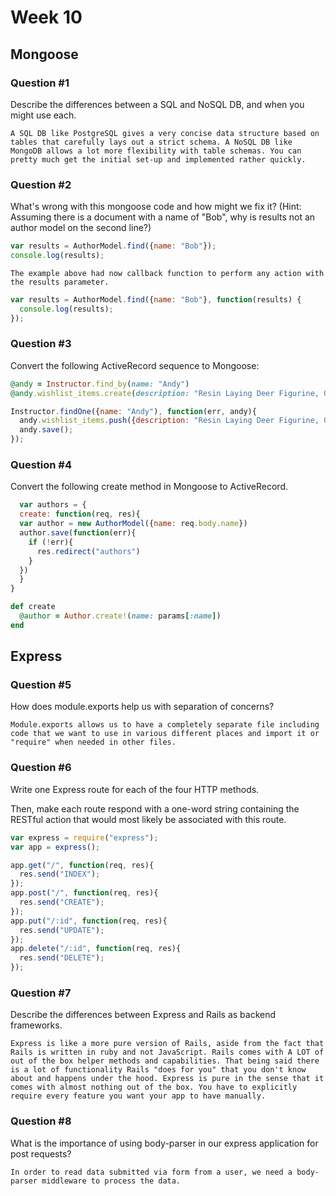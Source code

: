 # Week 10

## Mongoose

### Question #1

Describe the differences between a SQL and NoSQL DB, and when you might use each.

```text
A SQL DB like PostgreSQL gives a very concise data structure based on tables that carefully lays out a strict schema. A NoSQL DB like MongoDB allows a lot more flexibility with table schemas. You can pretty much get the initial set-up and implemented rather quickly.

```

### Question #2

What's wrong with this mongoose code and how might we fix it?
(Hint: Assuming there is a document with a name of "Bob", why is results not an author model on the second line?)

```js
var results = AuthorModel.find({name: "Bob"});
console.log(results);
```
```text
The example above had now callback function to perform any action with the results parameter.
```
```js
var results = AuthorModel.find({name: "Bob"}, function(results) {
  console.log(results);
});
```

### Question #3

Convert the following ActiveRecord sequence to Mongoose:

```rb
@andy = Instructor.find_by(name: "Andy")
@andy.wishlist_items.create(description: "Resin Laying Deer Figurine, Gold")
```

```js
Instructor.findOne({name: "Andy"), function(err, andy){
  andy.wishlist_items.push({description: "Resin Laying Deer Figurine, Gold");
  andy.save();
});
```

### Question #4

Convert the following create method in Mongoose to ActiveRecord.

```js
  var authors = {
  create: function(req, res){
  var author = new AuthorModel({name: req.body.name})
  author.save(function(err){
    if (!err){
      res.redirect("authors")
    }
  })
  }  
}
```

```rb
def create
  @author = Author.create!(name: params[:name])
end
```
## Express

### Question #5

How does module.exports help us with separation of concerns?

```text
Module.exports allows us to have a completely separate file including code that we want to use in various different places and import it or "require" when needed in other files.
```

### Question #6

Write one Express route for each of the four HTTP methods.

Then, make each route respond with a one-word string containing the RESTful action that would most likely be associated with this route.

```js
var express = require("express");
var app = express();

app.get("/", function(req, res){
  res.send("INDEX");
});
app.post("/", function(req, res){
  res.send("CREATE");
});
app.put("/:id", function(req, res){
  res.send("UPDATE");
});
app.delete("/:id", function(req, res){
  res.send("DELETE");
});

```

### Question #7

Describe the differences between Express and Rails as backend frameworks.

```text
Express is like a more pure version of Rails, aside from the fact that Rails is written in ruby and not JavaScript. Rails comes with A LOT of out of the box helper methods and capabilities. That being said there is a lot of functionality Rails "does for you" that you don't know about and happens under the hood. Express is pure in the sense that it comes with almost nothing out of the box. You have to explicitly require every feature you want your app to have manually.
```

### Question #8

What is the importance of using body-parser in our express application for post requests?

```text
In order to read data submitted via form from a user, we need a body-parser middleware to process the data.
```
